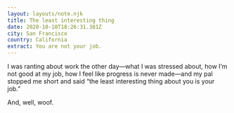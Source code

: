 ```yaml
---
layout: layouts/note.njk
title: The least interesting thing
date: 2020-10-10T18:26:31.381Z
city: San Francisco
country: California
extract: You are not your job.
---
```


I was ranting about work the other day—what I was stressed about, how I’m not good at my job, how I feel like progress is never made—and my pal stopped me short and said “the least interesting thing about you is your job.”

And, well, woof.
